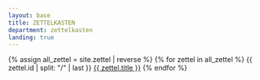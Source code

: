 ```yaml
---
layout: base
title: ZETTELKASTEN
department: zettelkasten
landing: true
---
```


{% assign all_zettel = site.zettel | reverse %}
{% for zettel in all_zettel %}
  <span class="zettel-id">{{ zettel.id | split: "/" | last }}</span>
  <a href="{% link {{ zettel.path }} %}">{{ zettel.title }}</a>
{% endfor %}